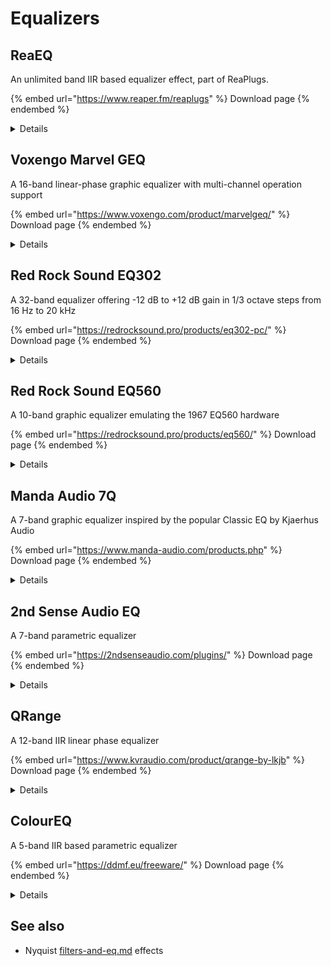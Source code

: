 # Equalizers

## ReaEQ

An unlimited band IIR based equalizer effect, part of ReaPlugs.

{% embed url="https://www.reaper.fm/reaplugs" %}
Download page
{% endembed %}

<details>

<summary>Details</summary>

Copyright (C) 2006-2016, Cockos Incorporated VST PlugIn Technology by Steinberg Media Technologies GmbH

Information From the vendor:

* Unlimited band IIR based equalizer
* Support for any number of many types of filters (shelfs, bands, LPF, HPF, notch, bandpass, allpass)
* Frequency response and phase response display
* Display of approximate note+octave for frequencies
* Per-band bypass control
* Full-view of graph optional for precise editing
* Mouse modifiers/mousewheel usable for editing bandwidth of points in graph

![](../.gitbook/assets/reaEQ.png)

</details>

## Voxengo Marvel GEQ

A 16-band linear-phase graphic equalizer with multi-channel operation support

{% embed url="https://www.voxengo.com/product/marvelgeq/" %}
Download page
{% endembed %}

<details>

<summary>Details</summary>

Information from the vendor

* 16-band graphic equalizing
* Freehand drawing mode
* Linear-phase equalizing
* \+/- 12 dB gain range per band
* Stereo and multi-channel processing
* Internal channel routing
* Channel grouping
* Mid/side processing
* 64-bit floating point processing
* Preset manager
* Undo/redo history
* A/B comparisons

</details>

## Red Rock Sound EQ302

A 32-band equalizer offering -12 dB to +12 dB gain in 1/3 octave steps from 16 Hz to 20 kHz

{% embed url="https://redrocksound.pro/products/eq302-pc/" %}
Download page
{% endembed %}

<details>

<summary>Details</summary>

Information from the vendor

* 32-band graphic equalizer
* Selectable -12 to +12 dB or -6 to +6 dB gain
* Integrated low-cut filter
* Adjustable input gain

</details>

## Red Rock Sound EQ560

A 10-band graphic equalizer emulating the 1967 EQ560 hardware

{% embed url="https://redrocksound.pro/products/eq560/" %}
Download page
{% endembed %}

<details>

<summary>Details</summary>

Copyright © 2012–2022 Red Rock Sound

Information from the vendor

* 10 bands of proprietary equalization.
* Familiar graphics operation on one octave centers.
* 12 dB of boost/cut per band.
* Proportional Q narrows filter Q at extremes.
* IN/OUT switch — allows the user to bypass the Graphic Eq for before/after comparisons.

</details>

## Manda Audio 7Q

A 7-band graphic equalizer inspired by the popular Classic EQ by Kjaerhus Audio

{% embed url="https://www.manda-audio.com/products.php" %}
Download page
{% endembed %}

<details>

<summary>Details</summary>

Information from the vendor

* Musically predefined bands and Q values.
* Integrated high pass and low pass filters
* Low memory and CPU usage

</details>

## 2nd Sense Audio EQ

A 7-band parametric equalizer

{% embed url="https://2ndsenseaudio.com/plugins/" %}
Download page
{% endembed %}

<details>

<summary>Details</summary>

* 7-band parametric equalizer
* \-15 to +15dB gain
* Integrated high pass and low pass filters
* Integrated spectrum analyzer

</details>

## QRange

A 12-band IIR linear phase equalizer

{% embed url="https://www.kvraudio.com/product/qrange-by-lkjb" %}
Download page
{% endembed %}

<details>

<summary>Details</summary>

Information from the vendor

* 12 bands (sortable by frequency).
* Each band can be used as peak, shelf and cut filter.
* Cut filters are available with 12, 24 and 48 dB/oct steepness.
* Stereo/Left/Right/Mid/Side routing per band.
* Global gain for loudness adjustments.
* Resizable user interface.
* Gain Match (new in version 1.0.1).
* Linear phase processing without pre-ringing.
* latency-free minimal phase mode (new in version 1.1.0).

</details>

## ColourEQ

A 5-band IIR based parametric equalizer

{% embed url="https://ddmf.eu/freeware/" %}
Download page
{% endembed %}

<details>

<summary>Details</summary>

Information from the vendor

* Custom-made 4th order IIR filter
* 5 bands of super parametric peaking filters, which means that there is one more parameter in addition to the traditional gain/width/frequency set that can influence the curve shape.
* Adjustable GUI colors
* Freely resizable window size
* Internal 64 bit processing
* Low CPU usage.
* Available in Windows VST (32/64 bit), Windows/Mac RTAS and Mac VST/AU format (Intel, OSX 10.5 and higher).



</details>

## See also

* Nyquist [filters-and-eq.md](../nyquist-plugins/effect-plugins/filters-and-eq.md "mention") effects
